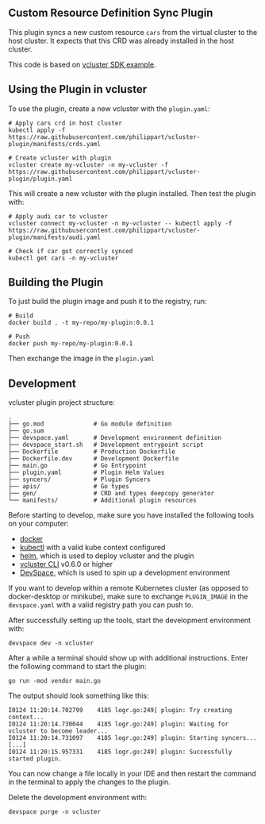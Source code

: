 ## Custom Resource Definition Sync Plugin

This plugin syncs a new custom resource `cars` from the virtual cluster to the host cluster. 
It expects that this CRD was already installed in the host cluster. 

This code is based on [vcluster SDK example](https://github.com/loft-sh/vcluster-sdk/tree/main/examples/crd-sync).

## Using the Plugin in vcluster

To use the plugin, create a new vcluster with the `plugin.yaml`:

```
# Apply cars crd in host cluster
kubectl apply -f https://raw.githubusercontent.com/philippart/vcluster-plugin/manifests/crds.yaml

# Create vcluster with plugin
vcluster create my-vcluster -n my-vcluster -f https://raw.githubusercontent.com/philippart/vcluster-plugin/plugin.yaml
```

This will create a new vcluster with the plugin installed. Then test the plugin with:

```
# Apply audi car to vcluster
vcluster connect my-vcluster -n my-vcluster -- kubectl apply -f https://raw.githubusercontent.com/philippart/vcluster-plugin/manifests/audi.yaml

# Check if car got correctly synced
kubectl get cars -n my-vcluster
```

## Building the Plugin
To just build the plugin image and push it to the registry, run:
```
# Build
docker build . -t my-repo/my-plugin:0.0.1

# Push
docker push my-repo/my-plugin:0.0.1
```

Then exchange the image in the `plugin.yaml`

## Development

vcluster plugin project structure:
```
.
├── go.mod              # Go module definition
├── go.sum
├── devspace.yaml       # Development environment definition
├── devspace_start.sh   # Development entrypoint script
├── Dockerfile          # Production Dockerfile 
├── Dockerfile.dev      # Development Dockerfile
├── main.go             # Go Entrypoint
├── plugin.yaml         # Plugin Helm Values
├── syncers/            # Plugin Syncers
├── apis/               # Go types
├── gen/                # CRD and types deepcopy generator
└── manifests/          # Additional plugin resources
```

Before starting to develop, make sure you have installed the following tools on your computer:
- [docker](https://docs.docker.com/) 
- [kubectl](https://kubernetes.io/docs/tasks/tools/) with a valid kube context configured
- [helm](https://helm.sh/docs/intro/install/), which is used to deploy vcluster and the plugin
- [vcluster CLI](https://www.vcluster.com/docs/getting-started/setup) v0.6.0 or higher
- [DevSpace](https://devspace.sh/cli/docs/quickstart), which is used to spin up a development environment 

If you want to develop within a remote Kubernetes cluster (as opposed to docker-desktop or minikube), make sure to exchange `PLUGIN_IMAGE` in the `devspace.yaml` with a valid registry path you can push to.

After successfully setting up the tools, start the development environment with:
```
devspace dev -n vcluster
```

After a while a terminal should show up with additional instructions. Enter the following command to start the plugin:
```
go run -mod vendor main.go
```

The output should look something like this:
```
I0124 11:20:14.702799    4185 logr.go:249] plugin: Try creating context...
I0124 11:20:14.730044    4185 logr.go:249] plugin: Waiting for vcluster to become leader...
I0124 11:20:14.731097    4185 logr.go:249] plugin: Starting syncers...
[...]
I0124 11:20:15.957331    4185 logr.go:249] plugin: Successfully started plugin.
```

You can now change a file locally in your IDE and then restart the command in the terminal to apply the changes to the plugin.

Delete the development environment with:
```
devspace purge -n vcluster
```
